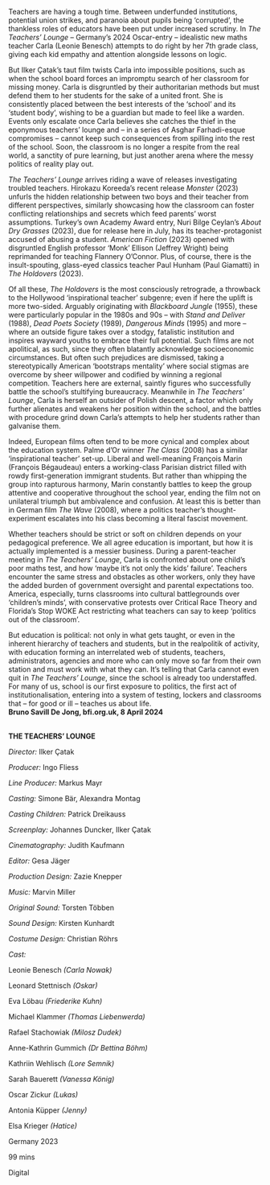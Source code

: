 
Teachers are having a tough time. Between underfunded institutions, potential union strikes, and paranoia about pupils being ‘corrupted’, the thankless roles of educators have been put under increased scrutiny. In _The Teachers’ Lounge_ – Germany’s 2024 Oscar-entry – idealistic new maths teacher Carla (Leonie Benesch) attempts to do right by her 7th grade class, giving each kid empathy and attention alongside lessons on logic.

But Ilker Çatak’s taut film twists Carla into impossible positions, such as when the school board forces an impromptu search of her classroom for missing money. Carla is disgruntled by their authoritarian methods but must defend them to her students for the sake of a united front. She is consistently placed between the best interests of the ‘school’ and its ‘student body’, wishing to be a guardian but made to feel like a warden. Events only escalate once Carla believes she catches the thief in the eponymous teachers’ lounge and – in a series of Asghar Farhadi-esque compromises – cannot keep such consequences from spilling into the rest of the school. Soon, the classroom is no longer a respite from the real world, a sanctity of pure learning, but just another arena where the messy politics of reality play out.

_The Teachers’ Lounge_ arrives riding a wave of releases investigating troubled teachers. Hirokazu Koreeda’s recent release _Monster_ (2023) unfurls the hidden relationship between two boys and their teacher from different perspectives, similarly showcasing how the classroom can foster conflicting relationships and secrets which feed parents’ worst assumptions. Turkey’s own Academy Award entry, Nuri Bilge Ceylan’s _About Dry Grasses_ (2023), due for release here in July, has its teacher-protagonist accused of abusing a student. _American Fiction_ (2023) opened with disgruntled English professor ‘Monk’ Ellison (Jeffrey Wright) being reprimanded for teaching Flannery O’Connor. Plus, of course, there is the insult-spouting, glass-eyed classics teacher Paul Hunham (Paul Giamatti) in _The Holdovers_ (2023).

Of all these, _The Holdovers_ is the most consciously retrograde, a throwback to the Hollywood ‘inspirational teacher’ subgenre; even if here the uplift is more two-sided. Arguably originating with _Blackboard Jungle_ (1955), these were particularly popular in the 1980s and 90s – with _Stand and Deliver_ (1988), _Dead Poets Society_ (1989), _Dangerous Minds_ (1995) and more – where an outside figure takes over a stodgy, fatalistic institution and inspires wayward youths to embrace their full potential. Such films are not apolitical, as such, since they often blatantly acknowledge socioeconomic circumstances. But often such prejudices are dismissed, taking a stereotypically American ‘bootstraps mentality’ where social stigmas are overcome by sheer willpower and codified by winning a regional competition. Teachers here are external, saintly figures who successfully battle the school’s stultifying bureaucracy. Meanwhile in _The Teachers’ Lounge_, Carla is herself an outsider of Polish descent, a factor which only further alienates and weakens her position within the school, and the battles with procedure grind down Carla’s attempts to help her students rather than galvanise them.

Indeed, European films often tend to be more cynical and complex about the education system. Palme d’Or winner _The Class_ (2008) has a similar ‘inspirational teacher’ set-up. Liberal and well-meaning François Marin (François Bégaudeau) enters a working-class Parisian district filled with rowdy first-generation immigrant students. But rather than whipping the group into rapturous harmony, Marin constantly battles to keep the group attentive and cooperative throughout the school year, ending the film not on unilateral triumph but ambivalence and confusion. At least this is better than in German film _The Wave_ (2008), where a politics teacher’s thought-experiment escalates into his class becoming a literal fascist movement.

Whether teachers should be strict or soft on children depends on your pedagogical preference. We all agree education is important, but how it is actually implemented is a messier business. During a parent-teacher meeting in _The Teachers’ Lounge_, Carla is confronted about one child’s poor maths test, and how ‘maybe it’s not only the kids’ failure’. Teachers encounter the same stress and obstacles as other workers, only they have the added burden of government oversight and parental expectations too. America, especially, turns classrooms into cultural battlegrounds over ‘children’s minds’, with conservative protests over Critical Race Theory and Florida’s Stop WOKE Act restricting what teachers can say to keep ‘politics out of the classroom’.

But education is political: not only in what gets taught, or even in the inherent hierarchy of teachers and students, but in the realpolitik of activity, with education forming an interrelated web of students, teachers, administrators, agencies and more who can only move so far from their own station and must work with what they can. It’s telling that Carla cannot even quit in _The Teachers’ Lounge_, since the school is already too understaffed. For many of us, school is our first exposure to politics, the first act of institutionalisation, entering into a system of testing, lockers and classrooms that – for good or ill – teaches us about life.  
**Bruno Savill De Jong, bfi.org.uk, 8 April 2024**
<br><br>

**THE TEACHERS’ LOUNGE**<br>

_Director:_ Ilker Çatak<br>

_Producer:_ Ingo Fliess<br>

_Line Producer:_ Markus Mayr<br>

_Casting:_ Simone Bär, Alexandra Montag<br>

_Casting Children:_ Patrick Dreikauss<br>

_Screenplay:_ Johannes Duncker, Ilker Çatak<br>

_Cinematography:_ Judith Kaufmann<br>

_Editor:_ Gesa Jäger<br>

_Production Design:_ Zazie Knepper<br>

_Music:_ Marvin Miller<br>

_Original Sound:_ Torsten Többen<br>

_Sound Design:_ Kirsten Kunhardt<br>

_Costume Design:_ Christian Röhrs<br>

_Cast:_<br>

Leonie Benesch _(Carla Nowak)_<br>

Leonard Stettnisch _(Oskar)_<br>

Eva Löbau _(Friederike Kuhn)_<br>

Michael Klammer _(Thomas Liebenwerda)_<br>

Rafael Stachowiak _(Milosz Dudek)_<br>

Anne-Kathrin Gummich _(Dr Bettina Böhm)_<br>

Kathriin Wehlisch _(Lore Semnik)_<br>

Sarah Bauerett _(Vanessa König)_<br>

Oscar Zickur _(Lukas)_

Antonia Küpper _(Jenny)_

Elsa Krieger _(Hatice)_

Germany 2023

99 mins

Digital
<!--stackedit_data:
eyJoaXN0b3J5IjpbLTU1OTA1NzcxOF19
-->